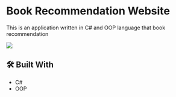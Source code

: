 # Book Recommendation Website

This is an application written in C# and OOP language that book recommendation 

<image src ="https://github.com/rabia22ozturk/BookRecommendationWebsite/blob/main/1.png">

## 🛠️ Built With
- C#
- OOP

